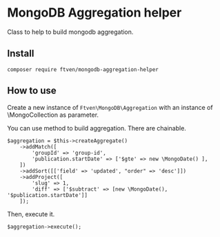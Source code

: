 # MongoDB Aggregation helper

Class to help to build mongodb aggregation. 

## Install

```
composer require ftven/mongodb-aggregation-helper
```

## How to use

Create a new instance of ```Ftven\MongoDB\Aggregation``` with an instance of \MongoCollection as parameter.
 

You can use method to build aggregation. There are chainable.

```
$aggregation = $this->createAggregate()
    ->addMatch([
        'groupId' => 'group-id',
        'publication.startDate' => ['$gte' => new \MongoDate() ],
    ])
    ->addSort([['field' => 'updated', "order" => 'desc']])
    ->addProject([
        'slug' => 1,
        'diff' => ['$subtract' => [new \MongoDate(), '$publication.startDate']]
    ]);
```
   
            
Then, execute it.

```
$aggregation->execute();
```
            